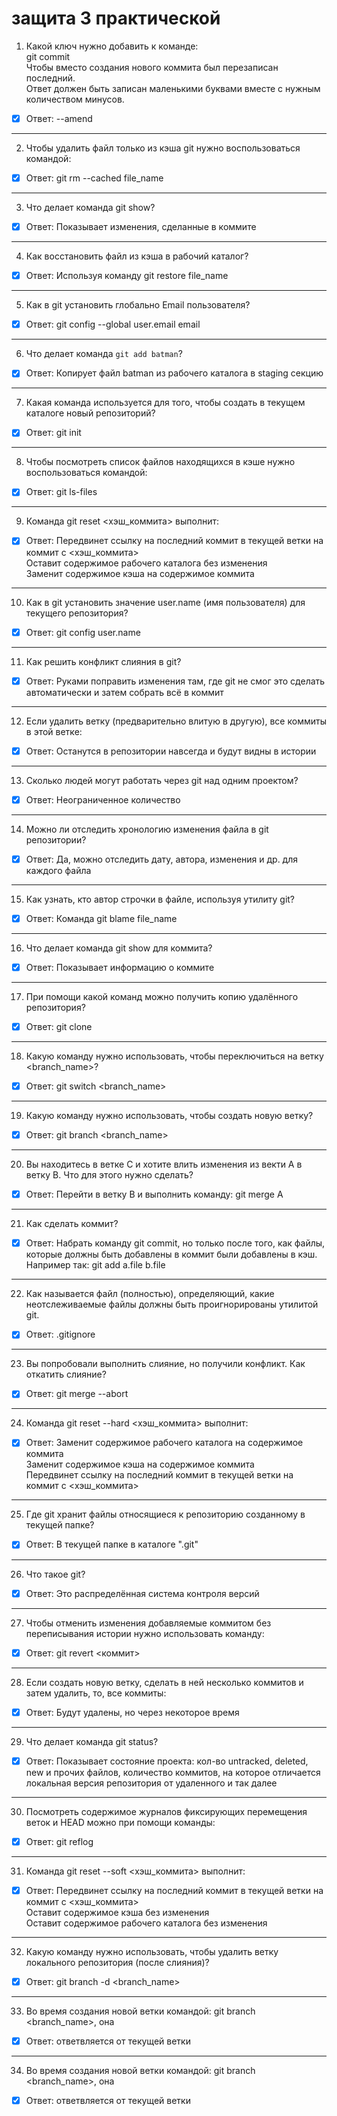 # защита 3 практической

1) Какой ключ нужно добавить к команде:<br>
git commit<br>
Чтобы вместо создания нового коммита был перезаписан последний.<br>
Ответ должен быть записан маленькими буквами вместе с нужным количеством минусов.<br>

- [x] Ответ: --amend

---

2) Чтобы удалить файл только из кэша git нужно воспользоваться командой:<br>

- [x] Ответ: git rm --cached file_name

---

3) Что делает команда git show?<br>

- [x] Ответ: Показывает изменения, сделанные в коммите

---

4) Как восстановить файл из кэша в рабочий каталог?<br>

- [x] Ответ: Используя команду git restore file_name

---

5) Как в git установить глобально Email пользователя?<br>

- [x] Ответ: git config --global user.email email

---

6) Что делает команда <code>git add batman</code>?<br>

- [x] Ответ: Копирует файл batman из рабочего каталога в staging секцию

---

7) Какая команда используется для того, чтобы создать в текущем каталоге новый репозиторий?<br>

- [x] Ответ: git init

---

8) Чтобы посмотреть список файлов находящихся в кэше нужно воспользоваться командой:<br>

- [x] Ответ: git ls-files

---

9) Команда git reset <хэш_коммита> выполнит:<br>

- [x] Ответ: Передвинет ссылку на последний коммит в текущей ветки на коммит с <хэш_коммита><br>
Оставит содержимое рабочего каталога без изменения<br>
Заменит содержимое кэша на содержимое коммита

---

10) Как в git установить значение user.name (имя пользователя) для текущего репозитория?<br>

- [x] Ответ: git config user.name <name>

---

11) Как решить конфликт слияния в git?<br>

- [x] Ответ: Руками поправить изменения там, где git не смог это сделать автоматически и затем собрать всё в коммит

---

12) Если удалить ветку (предварительно влитую в другую), все коммиты в этой ветке:<br>

- [x] Ответ: Останутся в репозитории навсегда и будут видны в истории

---

13) Сколько людей могут работать через git над одним проектом?<br>

- [x] Ответ: Неограниченное количество

---

14) Можно ли отследить хронологию изменения файла в git репозитории?<br>

- [x] Ответ: Да, можно отследить дату, автора, изменения и др. для каждого файла

---

15) Как узнать, кто автор строчки в файле, используя утилиту git?<br>

- [x] Ответ: Команда git blame file_name

---

16) Что делает команда git show для коммита?<br>

- [x] Ответ: Показывает информацию о коммите

---

17) При помощи какой команд можно получить копию удалённого репозитория?<br>

- [x] Ответ: git clone <url>

---

18) Какую команду нужно использовать, чтобы переключиться на ветку <branch_name>?<br>

- [x] Ответ: git switch <branch_name>

---

19) Какую команду нужно использовать, чтобы создать новую ветку?<br>

- [x] Ответ: git branch <branch_name>

---

20) Вы находитесь в ветке С и хотите влить изменения из векти А в ветку В. Что для этого нужно сделать?<br>

- [x] Ответ: Перейти в ветку B и выполнить команду: git merge A

---

21) Как сделать коммит?<br>

- [x] Ответ: Набрать команду git commit, но только после того, как файлы, которые должны быть добавлены в коммит были добавлены в кэш. Например так: git add a.file b.file

---

22) Как называется файл (полностью), определяющий, какие неотслеживаемые файлы должны быть проигнорированы утилитой git.<br>

- [x] Ответ: .gitignore

---

23) Вы попробовали выполнить слияние, но получили конфликт. Как откатить слияние?<br>

- [x] Ответ: git merge --abort

---

24) Команда git reset --hard <хэш_коммита> выполнит:<br>

- [x] Ответ: Заменит содержимое рабочего каталога на содержимое коммита<br>
Заменит содержимое кэша на содержимое коммита<br>
Передвинет ссылку на последний коммит в текущей ветки на коммит с <хэш_коммита>

---

25) Где git хранит файлы относящиеся к репозиторию созданному в текущей папке?<br>

- [x] Ответ: В текущей папке в каталоге ".git"

---

26) Что такое git?<br>

- [x] Ответ: Это распределённая система контроля версий

---

27) Чтобы отменить изменения добавляемые коммитом без переписывания истории нужно использовать команду:<br>

- [x] Ответ: git revert <коммит>

---

28) Если создать новую ветку, сделать в ней несколько коммитов и затем удалить, то, все коммиты:<br>

- [x] Ответ: Будут удалены, но через некоторое время

---

29) Что делает команда git status?<br>

- [x] Ответ: Показывает состояние проекта: кол-во untracked, deleted, new и прочих файлов, количество коммитов, на которое отличается локальная версия репозитория от удаленного и так далее

---

30) Посмотреть содержимое журналов фиксирующих перемещения веток и HEAD можно при помощи команды:<br>

- [x] Ответ: git reflog

---

31) Команда git reset --soft <хэш_коммита> выполнит:<br>

- [x] Ответ: Передвинет ссылку на последний коммит в текущей ветки на коммит с <хэш_коммита><br>
Оставит содержимое кэша без изменения<br>
Оставит содержимое рабочего каталога без изменения

---

32) Какую команду нужно использовать, чтобы удалить ветку локального репозитория (после слияния)?<br>

- [x] Ответ: git branch -d <branch_name>

---

33) Во время создания новой ветки командой: git branch <branch_name>, она<br>

- [x] Ответ: ответвляется от текущей ветки

---

34) Во время создания новой ветки командой: git branch <branch_name>, она<br>

- [x] Ответ: ответвляется от текущей ветки
